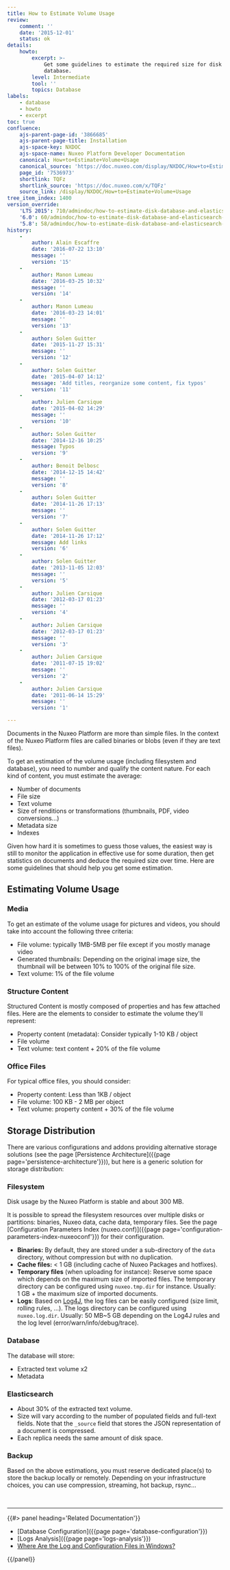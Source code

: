 ```yaml
---
title: How to Estimate Volume Usage
review:
    comment: ''
    date: '2015-12-01'
    status: ok
details:
    howto:
        excerpt: >-
            Get some guidelines to estimate the required size for disk and
            database.
        level: Intermediate
        tool: ''
        topics: Database
labels:
    - database
    - howto
    - excerpt
toc: true
confluence:
    ajs-parent-page-id: '3866685'
    ajs-parent-page-title: Installation
    ajs-space-key: NXDOC
    ajs-space-name: Nuxeo Platform Developer Documentation
    canonical: How+to+Estimate+Volume+Usage
    canonical_source: 'https://doc.nuxeo.com/display/NXDOC/How+to+Estimate+Volume+Usage'
    page_id: '7536973'
    shortlink: TQFz
    shortlink_source: 'https://doc.nuxeo.com/x/TQFz'
    source_link: /display/NXDOC/How+to+Estimate+Volume+Usage
tree_item_index: 1400
version_override:
    'LTS 2015': 710/admindoc/how-to-estimate-disk-database-and-elasticsearch-usage
    '6.0': 60/admindoc/how-to-estimate-disk-database-and-elasticsearch-usage
    '5.8': 58/admindoc/how-to-estimate-disk-database-and-elasticsearch-usage
history:
    -
        author: Alain Escaffre
        date: '2016-07-22 13:10'
        message: ''
        version: '15'
    -
        author: Manon Lumeau
        date: '2016-03-25 10:32'
        message: ''
        version: '14'
    -
        author: Manon Lumeau
        date: '2016-03-23 14:01'
        message: ''
        version: '13'
    -
        author: Solen Guitter
        date: '2015-11-27 15:31'
        message: ''
        version: '12'
    -
        author: Solen Guitter
        date: '2015-04-07 14:12'
        message: 'Add titles, reorganize some content, fix typos'
        version: '11'
    -
        author: Julien Carsique
        date: '2015-04-02 14:29'
        message: ''
        version: '10'
    -
        author: Solen Guitter
        date: '2014-12-16 10:25'
        message: Typos
        version: '9'
    -
        author: Benoit Delbosc
        date: '2014-12-15 14:42'
        message: ''
        version: '8'
    -
        author: Solen Guitter
        date: '2014-11-26 17:13'
        message: ''
        version: '7'
    -
        author: Solen Guitter
        date: '2014-11-26 17:12'
        message: Add links
        version: '6'
    -
        author: Solen Guitter
        date: '2013-11-05 12:03'
        message: ''
        version: '5'
    -
        author: Julien Carsique
        date: '2012-03-17 01:23'
        message: ''
        version: '4'
    -
        author: Julien Carsique
        date: '2012-03-17 01:23'
        message: ''
        version: '3'
    -
        author: Julien Carsique
        date: '2011-07-15 19:02'
        message: ''
        version: '2'
    -
        author: Julien Carsique
        date: '2011-06-14 15:29'
        message: ''
        version: '1'

---
```

Documents in the Nuxeo Platform are more than simple files. In the context of the Nuxeo Platform files are called binaries or blobs (even if they are text files).

To get an estimation of the volume usage (including filesystem and database), you need to number and qualify the content nature. For each kind of content, you must estimate the average:

*   Number of documents
*   File size
*   Text volume
*   Size of renditions or transformations (thumbnails, PDF, video conversions...)
*   Metadata size
*   Indexes

Given how hard it is sometimes to guess those values, the easiest way is still to monitor the application in effective use for some duration, then get statistics on documents and deduce the required size over time. Here are some guidelines that should help you get some estimation.

## Estimating Volume Usage

### Media

To get an estimate of the volume usage for pictures and videos, you should take into account the following three criteria:

*   File volume: typically 1MB-5MB per file except if you mostly manage video
*   Generated thumbnails: Depending on the original image size, the thumbnail will be between 10% to 100% of the original file size.
*   Text volume: 1% of the file volume

### Structure Content

Structured Content is mostly composed of properties and has few attached files. Here are the elements to consider to estimate the volume they'll represent:

*   Property content (metadata): Consider typically 1-10 KB / object
*   File volume
*   Text volume: text content + 20% of the file volume

### Office Files

For typical office files, you should consider:

*   Property content: Less than 1KB / object
*   File volume: 100 KB - 2 MB per object
*   Text volume: property content + 30% of the file volume

## Storage Distribution

There are various configurations and addons providing alternative storage solutions (see the page [Persistence Architecture]({{page page='persistence-architecture'}})), but here is a generic solution for storage distribution:

### Filesystem

Disk usage by the Nuxeo Platform is stable and about 300&nbsp;MB.

It is possible to spread the filesystem resources over multiple disks or partitions: binaries, Nuxeo data, cache data, temporary files. See the page [Configuration Parameters Index (nuxeo.conf)]({{page page='configuration-parameters-index-nuxeoconf'}}) for their configuration.

*   **Binaries:**&nbsp;By default, they are stored under a sub-directory of the `data` directory, without compression but with no duplication.
*   **Cache files:**&nbsp;< 1&nbsp;GB (including cache of Nuxeo Packages and hotfixes).
*   **Temporary files** (when uploading for instance): Reserve some space which depends on the maximum size of imported files.
    The temporary directory can be configured using `nuxeo.tmp.dir` for instance.
    Usually: 1&nbsp;GB + the maximum size of imported documents.
*   **Logs**: Based on [Log4J](http://logging.apache.org/log4j/index.html), the log files can be easily configured (size limit, rolling rules, ...).
    The logs directory can be configured using `nuxeo.log.dir`.
    Usually: 50&nbsp;MB~5&nbsp;GB depending on the Log4J rules and the log level (error/warn/info/debug/trace).

### Database

The database will store:

*   Extracted text volume x2
*   Metadata

### Elasticsearch

*   About 30% of the extracted text volume.
*   Size will vary according to the number of populated fields and full-text fields.
    Note that the `_source` field that stores the JSON representation of a document is compressed.
*   Each replica needs the same amount of disk space.

### Backup

Based on the above estimations, you must reserve dedicated place(s) to store the backup locally or remotely. Depending on your infrastructure choices, you can use compression, streaming, hot backup, rsync...

&nbsp;

* * *

<div class="row" data-equalizer data-equalize-on="medium"><div class="column medium-6">{{#> panel heading='Related Documentation'}}

*   [Database Configuration]({{page page='database-configuration'}})
*   [Logs Analysis]({{page page='logs-analysis'}})
*   [Where Are the Log and Configuration Files in Windows?](https://answers.nuxeo.com/general/q/8cf97d8734af40beb5b219c58e9311e4/Logs-and-Configuration-files-in-Windows)

{{/panel}}</div><div class="column medium-6">

&nbsp;

</div></div>
